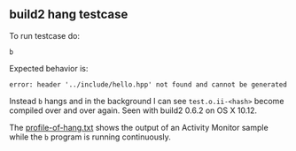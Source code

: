 ## build2 hang testcase

To run testcase do:

```
b
```

Expected behavior is:

```
error: header '../include/hello.hpp' not found and cannot be generated
```

Instead `b` hangs and in the background I can see `test.o.ii-<hash>` become compiled over and over again. Seen with build2 0.6.2 on OS X 10.12.

The [profile-of-hang.txt](./profile-of-hang.txt) shows the output of an Activity Monitor sample while the `b` program is running continuously.

